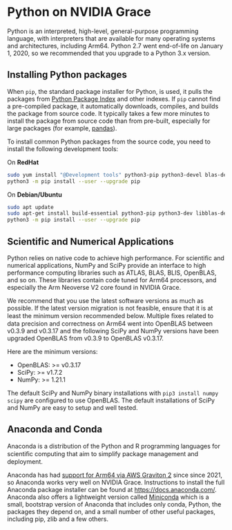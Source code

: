 # Python on NVIDIA Grace

Python is an interpreted, high-level, general-purpose programming language, with interpreters that are available for many operating systems and architectures, including Arm64. Python 2.7 went end-of-life on January 1, 2020, so we recommended that you upgrade to a Python 3.x version.

## Installing Python packages

When `pip`, the standard package installer for Python, is used, it pulls the packages from [Python Package Index](https://pypi.org) and other indexes. If `pip` cannot find a pre-compiled package, it automatically downloads, compiles, and builds the package from source code. It typically takes a few more minutes to install the package from source code than from pre-built, especially for large packages (for example, [pandas](https://pandas.pydata.org/)).

To install common Python packages from the source code, you need to install the following development tools:

On **RedHat**
```bash
sudo yum install "@Development tools" python3-pip python3-devel blas-devel gcc-gfortran lapack-devel
python3 -m pip install --user --upgrade pip
```

On **Debian/Ubuntu**
```bash
sudo apt update
sudo apt-get install build-essential python3-pip python3-dev libblas-dev gfortran liblapack-dev
python3 -m pip install --user --upgrade pip
```

## Scientific and Numerical Applications

Python relies on native code to achieve high performance.  For scientific and
numerical applications, NumPy and SciPy provide an interface to high performance
computing libraries such as ATLAS, BLAS, BLIS, OpenBLAS, and so on.  These libraries
contain code tuned for Arm64 processors, and especially the Arm Neoverse V2 core
found in NVIDIA Grace.

We recommend that you use the latest software versions as much as possible. If the latest version migration is not feasible, ensure that it is at least the minimum version recommended below. Multiple ﬁxes related to data precision and correctness on Arm64 went into OpenBLAS between v0.3.9 and v0.3.17 and the following SciPy and NumPy versions have been upgraded OpenBLAS from v0.3.9 to OpenBLAS v0.3.17.

Here are the minimum versions:
 * OpenBLAS:  >= v0.3.17
 * SciPy: >= v1.7.2
 * NumPy: >= 1.21.1

The default SciPy and NumPy binary installations with `pip3 install numpy scipy`
are configured to use OpenBLAS.  The default installations of SciPy and NumPy
are easy to setup and well tested.

## Anaconda and Conda
Anaconda is a distribution of the Python and R programming languages for scientiﬁc computing that aim to simplify package management and deployment.

Anaconda has had [support for Arm64 via AWS Graviton 2](https://www.anaconda.com/blog/anaconda-aws-graviton2) since since 2021, 
so Anaconda works very well on NVIDIA Grace. Instructions to install the full Anaconda package installer can be found at <https://docs.anaconda.com/>. Anaconda also offers a lightweight version called [Miniconda](https://docs.conda.io/en/latest/miniconda.html) which is a small, bootstrap version of Anaconda that includes only conda, Python, the packages they depend on, and a small number of other useful packages, including pip, zlib and a few others.

